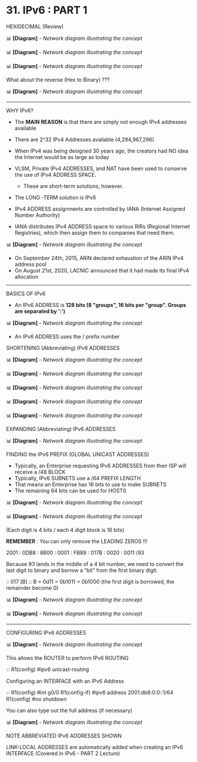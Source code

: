 # 31. IPv6 : PART 1

HEXIDECIMAL (Review)

📊 **[Diagram]** - *Network diagram illustrating the concept*

📊 **[Diagram]** - *Network diagram illustrating the concept*

📊 **[Diagram]** - *Network diagram illustrating the concept*

What about the reverse (Hex to Binary) ??? 

📊 **[Diagram]** - *Network diagram illustrating the concept*

---

WHY IPv6?

- The **MAIN REASON** is that there are simply not enough IPv4 addresses available
- There are 2^32 IPv4 Addresses available (4,294,967,296)
- When IPv4 was being designed 30 years ago, the creators had NO idea the Internet would be as large as today
- VLSM, Private IPv4 ADDRESSES, and NAT have been used to conserve the use of IPv4 ADDRESS SPACE.
    - These are short-term solutions, however.
- The LONG -TERM solution is IPv6

- IPv4 ADDRESS assignments are controlled by IANA (Internet Assigned Number Authority)
- IANA distributes IPv4 ADDRESS space to various RIRs (Regional Internet Registries), which then assign them to companies that need them.

📊 **[Diagram]** - *Network diagram illustrating the concept*

- On September 24th, 2015, ARIN declared exhaustion of the ARIN IPv4 address pool
- On August 21st, 2020, LACNIC announced that it had made its final IPv4 allocation

---

BASICS OF IPv6

- An IPv6 ADDRESS is **128 bits (8 "groups", 16 bits per "group". Groups are separated by ':')**

📊 **[Diagram]** - *Network diagram illustrating the concept*

- An IPv6 ADDRESS uses the / prefix number

SHORTENING (Abbreviating) IPv6 ADDRESSES

📊 **[Diagram]** - *Network diagram illustrating the concept*

📊 **[Diagram]** - *Network diagram illustrating the concept*

📊 **[Diagram]** - *Network diagram illustrating the concept*

📊 **[Diagram]** - *Network diagram illustrating the concept*

📊 **[Diagram]** - *Network diagram illustrating the concept*

EXPANDING (Abbreviating) IPv6 ADDRESSES

📊 **[Diagram]** - *Network diagram illustrating the concept*

FINDING the IPv6 PREFIX (GLOBAL UNICAST ADDRESSES)

- Typically, an Enterprise requesting IPv6 ADDRESSES from their ISP will receive a /48 BLOCK
- Typically, IPv6 SUBNETS use a /64 PREFIX LENGTH
- That means an Enterprise has 16 bits to use to make SUBNETS
- The remaining 64 bits can be used for HOSTS

📊 **[Diagram]** - *Network diagram illustrating the concept*

📊 **[Diagram]** - *Network diagram illustrating the concept*

(Each digit is 4 bits / each 4 digit block is 16 bits)

**REMEMBER** : You can only remove the LEADING ZEROS !!!

2001 : 0DB8 : 8B00 : 0001 : FB89 : 017B : 0020 : 0011  /93

Because 93 lands in the middle of a 4 bit number, we need to convert the last digit to binary and borrow a “bit” from the first binary digit.

:: 017 [B] :: B = 0d11 = 0b1011 = 0b1000 (the first digit is borrowed, the remainder become 0)

📊 **[Diagram]** - *Network diagram illustrating the concept*

📊 **[Diagram]** - *Network diagram illustrating the concept*

---

CONFIGURING IPv6 ADDRESSES

📊 **[Diagram]** - *Network diagram illustrating the concept*

This allows the ROUTER to perform IPv6 ROUTING

<aside>
💡 R1(config) #ipv6 unicast-routing

</aside>

Configuring an INTERFACE with an IPv6 Address

<aside>
💡 R1(config) #int g0/0
R1(config-if) #ipv6 address 2001:db8:0:0::1/64
R1(config) #no shutdown

</aside>

You can also type out the full address (if necessary)

📊 **[Diagram]** - *Network diagram illustrating the concept*

NOTE ABBREVIATED IPv6 ADDRESSES SHOWN

LINK-LOCAL ADDRESSES are automatically added when creating an IPv6 INTERFACE (Covered in IPv6 - PART 2 Lecture)
